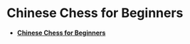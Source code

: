 # Chinese Chess for Beginners


* [**Chinese Chess for Beginners**](https://chengdu.github.io/Chinese-Chess-for-Beginners/index.html)


